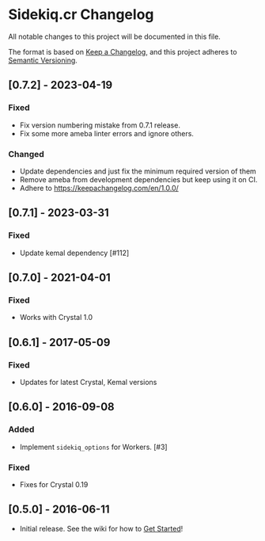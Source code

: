 # Sidekiq.cr Changelog
All notable changes to this project will be documented in this file.

The format is based on [Keep a Changelog](https://keepachangelog.com/en/1.0.0/),
and this project adheres to [Semantic Versioning](https://semver.org/spec/v2.0.0.html).

## [0.7.2] - 2023-04-19
### Fixed
- Fix version numbering mistake from 0.7.1 release.
- Fix some more ameba linter errors and ignore others.

### Changed
- Update dependencies and just fix the minimum required version of them
- Remove ameba from development dependencies but keep using it on CI.
- Adhere to https://keepachangelog.com/en/1.0.0/

## [0.7.1] - 2023-03-31
### Fixed
- Update kemal dependency [#112]

## [0.7.0] - 2021-04-01
### Fixed
- Works with Crystal 1.0

## [0.6.1] - 2017-05-09
### Fixed
- Updates for latest Crystal, Kemal versions

## [0.6.0] - 2016-09-08
### Added
- Implement `sidekiq_options` for Workers. [#3]

### Fixed
- Fixes for Crystal 0.19

## [0.5.0] - 2016-06-11
- Initial release.  See the wiki for how to [Get Started](https://github.com/mperham/sidekiq.cr/wiki/Getting-Started)!
